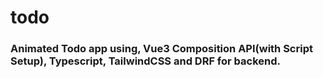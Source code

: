 # todo

### Animated Todo app using, Vue3 Composition API(with Script Setup), Typescript, TailwindCSS and DRF for backend.